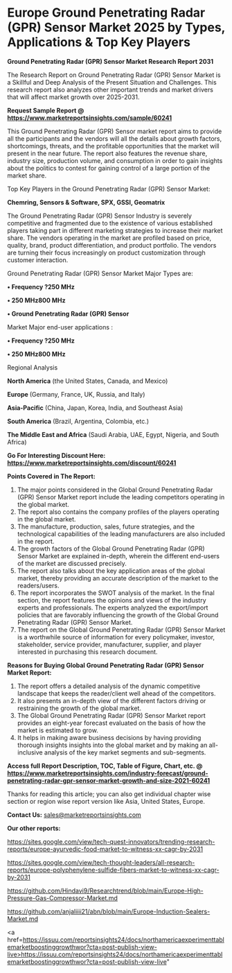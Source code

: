# Europe Ground Penetrating Radar (GPR) Sensor Market 2025 by Types, Applications & Top Key Players

<strong>Ground Penetrating Radar (GPR) Sensor Market Research Report 2031</strong>

The Research Report on Ground Penetrating Radar (GPR) Sensor Market is a Skillful and Deep Analysis of the Present Situation and Challenges. This research report also analyzes other important trends and market drivers that will affect market growth over 2025-2031.

<strong>Request Sample Report @ <a href=https://www.marketreportsinsights.com/sample/60241>https://www.marketreportsinsights.com/sample/60241</a></strong>

This Ground Penetrating Radar (GPR) Sensor market report aims to provide all the participants and the vendors will all the details about growth factors, shortcomings, threats, and the profitable opportunities that the market will present in the near future. The report also features the revenue share, industry size, production volume, and consumption in order to gain insights about the politics to contest for gaining control of a large portion of the market share.

Top Key Players in the Ground Penetrating Radar (GPR) Sensor Market:

<strong>Chemring, Sensors & Software, SPX, GSSI, Geomatrix</strong>

The Ground Penetrating Radar (GPR) Sensor Industry is severely competitive and fragmented due to the existence of various established players taking part in different marketing strategies to increase their market share. The vendors operating in the market are profiled based on price, quality, brand, product differentiation, and product portfolio. The vendors are turning their focus increasingly on product customization through customer interaction.

Ground Penetrating Radar (GPR) Sensor Market Major Types are:

<strong>• Frequency ?250 MHz

• 250 MHz800 MHz

• Ground Penetrating Radar (GPR) Sensor</strong>

Market Major end-user applications :

<strong>• Frequency ?250 MHz

• 250 MHz800 MHz</strong>

Regional Analysis

</u><strong><b>North America</b></strong> (the United States, Canada, and Mexico)

<strong><b>Europe </b></strong>(Germany, France, UK, Russia, and Italy)

<strong><b>Asia-Pacific</b></strong> (China, Japan, Korea, India, and Southeast Asia)

<strong><b>South America</b></strong> (Brazil, Argentina, Colombia, etc.)

<strong><b>The Middle East and Africa</b></strong> (Saudi Arabia, UAE, Egypt, Nigeria, and South Africa)

<strong>Go For Interesting Discount Here: <a href=https://www.marketreportsinsights.com/discount/60241>https://www.marketreportsinsights.com/discount/60241</a></strong>

<strong>Points Covered in The Report:</strong>
<ol>
  <li>The major points considered in the Global Ground Penetrating Radar (GPR) Sensor Market report include the leading competitors operating in the global market.</li>
  <li>The report also contains the company profiles of the players operating in the global market.</li>
  <li>The manufacture, production, sales, future strategies, and the technological capabilities of the leading manufacturers are also included in the report.</li>
  <li>The growth factors of the Global Ground Penetrating Radar (GPR) Sensor Market are explained in-depth, wherein the different end-users of the market are discussed precisely.</li>
  <li>The report also talks about the key application areas of the global market, thereby providing an accurate description of the market to the readers/users.</li>
  <li>The report incorporates the SWOT analysis of the market. In the final section, the report features the opinions and views of the industry experts and professionals. The experts analyzed the export/import policies that are favorably influencing the growth of the Global Ground Penetrating Radar (GPR) Sensor Market.</li>
  <li>The report on the Global Ground Penetrating Radar (GPR) Sensor Market is a worthwhile source of information for every policymaker, investor, stakeholder, service provider, manufacturer, supplier, and player interested in purchasing this research document.</li>
</ol>
<strong>Reasons for Buying Global Ground Penetrating Radar (GPR) Sensor Market Report:</strong>

<ol>
  <li>The report offers a detailed analysis of the dynamic competitive landscape that keeps the reader/client well ahead of the competitors.</li>
  <li>It also presents an in-depth view of the different factors driving or restraining the growth of the global market.</li>
  <li>The Global Ground Penetrating Radar (GPR) Sensor Market report provides an eight-year forecast evaluated on the basis of how the market is estimated to grow.</li>
  <li>It helps in making aware business decisions by having providing thorough insights insights into the global market and by making an all-inclusive analysis of the key market segments and sub-segments.</li>
</ol>
<strong>Access full Report Description, TOC, Table of Figure, Chart, etc. @ <a href=https://www.marketreportsinsights.com/industry-forecast/ground-penetrating-radar-gpr-sensor-market-growth-and-size-2021-60241>https://www.marketreportsinsights.com/industry-forecast/ground-penetrating-radar-gpr-sensor-market-growth-and-size-2021-60241</a></strong>


Thanks for reading this article; you can also get individual chapter wise section or region wise report version like Asia, United States, Europe.

<strong>Contact Us:</strong>
sales@marketreportsinsights.com

<strong>Our other reports:</strong>

<a href=https://sites.google.com/view/tech-quest-innovators/trending-research-reports/europe-ayurvedic-food-market-to-witness-xx-cagr-by-2031>https://sites.google.com/view/tech-quest-innovators/trending-research-reports/europe-ayurvedic-food-market-to-witness-xx-cagr-by-2031</a>

<a href=https://sites.google.com/view/tech-thought-leaders/all-research-reports/europe-polyphenylene-sulfide-fibers-market-to-witness-xx-cagr-by-2031>https://sites.google.com/view/tech-thought-leaders/all-research-reports/europe-polyphenylene-sulfide-fibers-market-to-witness-xx-cagr-by-2031</a>

<a href=https://github.com/Hindavi9/Researchtrend/blob/main/Europe-High-Pressure-Gas-Compressor-Market.md>https://github.com/Hindavi9/Researchtrend/blob/main/Europe-High-Pressure-Gas-Compressor-Market.md</a>

<a href=https://github.com/anjaliiii21/abn/blob/main/Europe-Induction-Sealers-Market.md>https://github.com/anjaliiii21/abn/blob/main/Europe-Induction-Sealers-Market.md</a>

<a href=https://issuu.com/reportsinsights24/docs/northamericaexperimenttablemarketboostinggrowthwor?cta=post-publish-view-live>https://issuu.com/reportsinsights24/docs/northamericaexperimenttablemarketboostinggrowthwor?cta=post-publish-view-live</a>"
